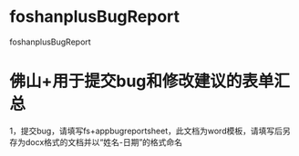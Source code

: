 # foshanplusBugReport
foshanplusBugReport

# 佛山+用于提交bug和修改建议的表单汇总  
1，提交bug，请填写fs+appbugreportsheet，此文档为word模板，请填写后另存为docx格式的文档并以“姓名-日期”的格式命名